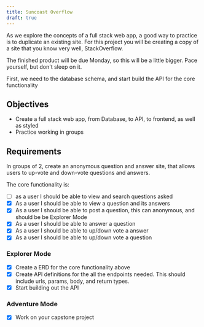 ```yaml
---
title: Suncoast Overflow
draft: true
---
```


As we explore the concepts of a full stack web app, a good way to practice is to duplicate an existing site. For this project you will be creating a copy of a site that you know very well, StackOverflow.

The finished product will be due Monday, so this will be a little bigger. Pace yourself, but don't sleep on it.

First, we need to the database schema, and start build the API for the core functionality

## Objectives

- Create a full stack web app, from Database, to API, to frontend, as well as styled
- Practice working in groups

## Requirements

In groups of 2, create an anonymous question and answer site, that allows users to up-vote and down-vote questions and answers.

The core functionality is:

- [ ] as a user I should be able to view and search questions asked
- [x] As a user I should be able to view a question and its answers
- [x] As a user I should be able to post a question, this can anonymous, and should be be Explorer Mode
- [x] As a user I should be able to answer a question
- [x] As a user I should be able to up/down vote a answer
- [x] As a user I should be able to up/down vote a question

### Explorer Mode

- [x] Create a ERD for the core functionality above
- [x] Create API definitions for the all the endpoints needed. This should include urls, params, body, and return types.
- [x] Start building out the API

### Adventure Mode

- [x] Work on your capstone project
